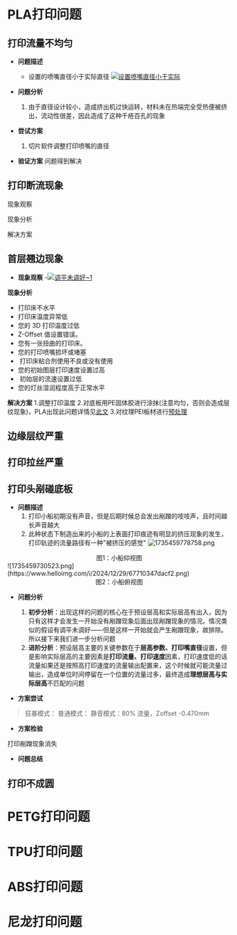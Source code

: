 # PLA打印问题

## 打印流量不均匀

- **问题描述**
	- 设置的喷嘴直径小于实际直径 
		[![设置喷嘴直径小于实际](https://img.picgo.net/2024/11/15/37b681f599c714cbd4b086c111f056359a6935f542942115.jpg)](https://www.picgo.net/image/%E8%AE%BE%E7%BD%AE%E5%96%B7%E5%98%B4%E7%9B%B4%E5%BE%84%E5%B0%8F%E4%BA%8E%E5%AE%9E%E9%99%85.oVnwAJ)


- **问题分析**
	1. 由于直径设计较小，造成挤出机过快运转，材料未在热端完全受热便被挤出，流动性很差，因此造成了这种千疮百孔的现象

- **尝试方案**
	1. 切片软件调整打印喷嘴的直径

- **验证方案**
	问题得到解决




## 打印断流现象

现象观察

现象分析

解决方案

## 首层翘边现象


- **现象观察**
	-[![调平未调好~1](https://img.picgo.net/2024/11/15/1d2321b480c663f92.jpg)](https://www.picgo.net/image/%E8%B0%83%E5%B9%B3%E6%9C%AA%E8%B0%83%E5%A5%BD1.oVnH5M)

**现象分析**
- 打印床不水平
- 打印床温度异常低
- 您的 3D 打印温度过低
- Z-Offset 值设置错误。
- 您有一张扭曲的打印床。
- 您的打印喷嘴损坏或堵塞
-  打印床粘合剂使用不良或没有使用
- 您的初始图层打印速度设置过高
-  初始层的流速设置过低
- 您的灯丝湿润程度高于正常水平

**解决方案**
	1.调整打印温度
	2.对底板用PE固体胶进行涂抹(注意均匀，否则会造成层纹现象)，PLA出现此问题详情见[此文](https://zh.mfgrobots.com/mfg/3dprinting/1005028917.html)
	3.对纹理PEI板材进行[预处理](https://wiki.bambulab.com/zh/general/textured-PEI-plate-not-working-as-expected)




## 边缘层纹严重







## 打印拉丝严重

## 打印头剐碰底板

- **问题描述**
	1. 打印小船初期没有声音，但是后期时候总会发出剐蹭的吱吱声，且时间越长声音越大
	2. 此种状态下制造出来的小船的上表面打印痕迹有明显的挤压现象的发生，打印轨迹的流量路径有一种"被挤压的感觉"
	![1735459778758.png](https://www.helloimg.com/i/2024/12/29/67710377d86b2.png)
<center>图1：小船仰视图</center>
	![1735459730523.png](https://www.helloimg.com/i/2024/12/29/67710347dacf2.png)
<center>图2：小船俯视图</center>

- **问题分析**
	1. **初步分析**：出现这样的问题的核心在于预设层高和实际层高有出入，因为只有这样才会发生一开始没有剐蹭现象后面出现剐蹭现象的情况。情况类似的假设有调平未调好——但是这样一开始就会产生剐蹭现象，故排除。所以接下来我们进一步分析问题
	2. **进阶分析**：预设层高主要的关键参数在于**层高参数、打印嘴直径**设置，但是影响实际层高的主要因素是**打印流量、打印速度**因素，打印速度低的话流量如果还是按照高打印速度的流量输出配置来，这个时候就可能流量过输出，造成单位时间停留在一个位置的流量过多，最终造成**理想层高与实际层高**不匹配的问题

- **方案尝试**
>狂暴模式：
>普通模式：
>静音模式：80% 流量，Zoffset -0.470mm 


- **方案检验**

打印剐蹭现象消失






- **问题总结**






## 打印不成圆






# PETG打印问题


# TPU打印问题




# ABS打印问题


# 尼龙打印问题



